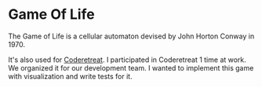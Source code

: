 # Game Of Life 

The Game of Life is a cellular automaton devised by John Horton Conway in 1970.

It's also used for [Coderetreat](https://www.coderetreat.org/). I participated in Coderetreat 1 time at work. We organized it for our development team. I wanted to implement this game with visualization and write tests for it.
